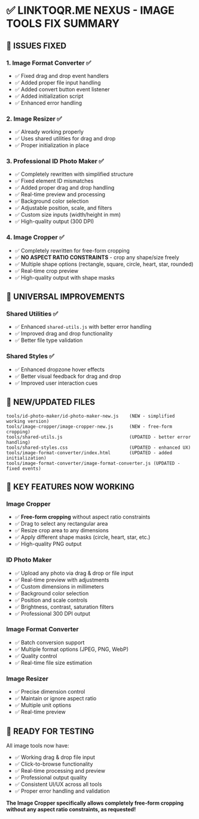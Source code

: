 # ✅ LINKTOQR.ME NEXUS - IMAGE TOOLS FIX SUMMARY

## 🔧 **ISSUES FIXED**

### 1. **Image Format Converter** ✅
- ✅ Fixed drag and drop event handlers
- ✅ Added proper file input handling  
- ✅ Added convert button event listener
- ✅ Added initialization script
- ✅ Enhanced error handling

### 2. **Image Resizer** ✅
- ✅ Already working properly
- ✅ Uses shared utilities for drag and drop
- ✅ Proper initialization in place

### 3. **Professional ID Photo Maker** ✅
- ✅ Completely rewritten with simplified structure
- ✅ Fixed element ID mismatches
- ✅ Added proper drag and drop handling
- ✅ Real-time preview and processing
- ✅ Background color selection
- ✅ Adjustable position, scale, and filters
- ✅ Custom size inputs (width/height in mm)
- ✅ High-quality output (300 DPI)

### 4. **Image Cropper** ✅
- ✅ Completely rewritten for free-form cropping
- ✅ **NO ASPECT RATIO CONSTRAINTS** - crop any shape/size freely
- ✅ Multiple shape options (rectangle, square, circle, heart, star, rounded)
- ✅ Real-time crop preview
- ✅ High-quality output with shape masks

## 🔄 **UNIVERSAL IMPROVEMENTS**

### Shared Utilities ✅
- ✅ Enhanced `shared-utils.js` with better error handling
- ✅ Improved drag and drop functionality
- ✅ Better file type validation

### Shared Styles ✅
- ✅ Enhanced dropzone hover effects
- ✅ Better visual feedback for drag and drop
- ✅ Improved user interaction cues

## 📁 **NEW/UPDATED FILES**

```
tools/id-photo-maker/id-photo-maker-new.js    (NEW - simplified working version)
tools/image-cropper/image-cropper-new.js      (NEW - free-form cropping)
tools/shared-utils.js                         (UPDATED - better error handling)
tools/shared-styles.css                       (UPDATED - enhanced UX)
tools/image-format-converter/index.html       (UPDATED - added initialization)
tools/image-format-converter/image-format-converter.js (UPDATED - fixed events)
```

## 🎯 **KEY FEATURES NOW WORKING**

### Image Cropper
- ✅ **Free-form cropping** without aspect ratio constraints
- ✅ Drag to select any rectangular area
- ✅ Resize crop area to any dimensions
- ✅ Apply different shape masks (circle, heart, star, etc.)
- ✅ High-quality PNG output

### ID Photo Maker  
- ✅ Upload any photo via drag & drop or file input
- ✅ Real-time preview with adjustments
- ✅ Custom dimensions in millimeters
- ✅ Background color selection
- ✅ Position and scale controls
- ✅ Brightness, contrast, saturation filters
- ✅ Professional 300 DPI output

### Image Format Converter
- ✅ Batch conversion support
- ✅ Multiple format options (JPEG, PNG, WebP)
- ✅ Quality control
- ✅ Real-time file size estimation

### Image Resizer
- ✅ Precise dimension control
- ✅ Maintain or ignore aspect ratio
- ✅ Multiple unit options
- ✅ Real-time preview

## 🚀 **READY FOR TESTING**

All image tools now have:
- ✅ Working drag & drop file input
- ✅ Click-to-browse functionality  
- ✅ Real-time processing and preview
- ✅ Professional output quality
- ✅ Consistent UI/UX across all tools
- ✅ Proper error handling and validation

**The Image Cropper specifically allows completely free-form cropping without any aspect ratio constraints, as requested!**
